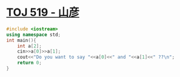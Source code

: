 # [TOJ 519 - 山彦](https://toj.tfcis.org/oj/pro/519/)
```cpp
#include <iostream>
using namespace std;
int main(){
    int a[2];
    cin>>a[0]>>a[1];
    cout<<"Do you want to say "<<a[0]<<" and "<<a[1]<<" ??\n";
    return 0;
}
```
